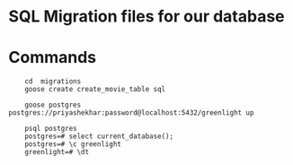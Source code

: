 # SQL Migration files for our database

# Commands
```
    cd  migrations
    goose create create_movie_table sql

    goose postgres postgres://priyashekhar:password@localhost:5432/greenlight up    
```

```
    psql postgres 
    postgres=# select current_database();
    postgres=# \c greenlight
    greenlight=# \dt
```
